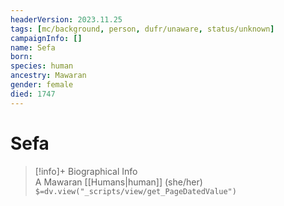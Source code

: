 ```yaml
---
headerVersion: 2023.11.25
tags: [mc/background, person, dufr/unaware, status/unknown]
campaignInfo: []
name: Sefa
born:
species: human
ancestry: Mawaran
gender: female
died: 1747
---
```

# Sefa
>[!info]+ Biographical Info  
> A Mawaran [[Humans|human]] (she/her)  
> `$=dv.view("_scripts/view/get_PageDatedValue")`

